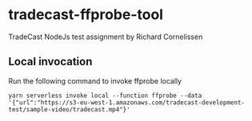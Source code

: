 # tradecast-ffprobe-tool
TradeCast NodeJs test assignment by Richard Cornelissen

## Local invocation
Run the following command to invoke ffprobe locally
```
yarn serverless invoke local --function ffprobe --data '{"url":"https://s3-eu-west-1.amazonaws.com/tradecast-development-test/sample-video/tradecast.mp4"}'
```


